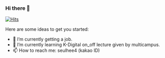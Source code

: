 ### Hi there 👋

[![Hits](https://hits.seeyoufarm.com/api/count/incr/badge.svg?url=https%3A%2F%2Fgithub.com%2Fkmathl96&count_bg=%23FF91A4&title_bg=%23555555&icon=&icon_color=%23E7E7E7&title=Hits&edge_flat=false)](https://hits.seeyoufarm.com)


Here are some ideas to get you started:

- 🔭 I’m currently getting a job.
- 🌱 I’m currently learning K-Digital on_off lecture given by multicampus.
- 📫 How to reach me: seulhee4 (kakao ID)
